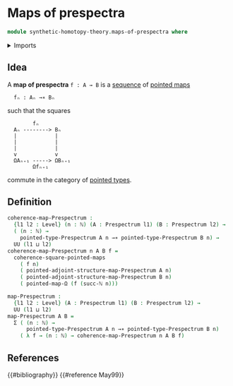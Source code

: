 # Maps of prespectra

```agda
module synthetic-homotopy-theory.maps-of-prespectra where
```

<details><summary>Imports</summary>

```agda
open import elementary-number-theory.natural-numbers

open import foundation.dependent-pair-types
open import foundation.universe-levels

open import structured-types.commuting-squares-of-pointed-maps
open import structured-types.pointed-maps

open import synthetic-homotopy-theory.functoriality-loop-spaces
open import synthetic-homotopy-theory.prespectra
```

</details>

## Idea

A **map of prespectra** `f : A → B` is a
[sequence](foundation.dependent-sequences.md) of
[pointed maps](structured-types.pointed-maps.md)

```text
  fₙ : Aₙ →∗ Bₙ
```

such that the squares

```text
        fₙ
  Aₙ --------> Bₙ
  |            |
  |            |
  |            |
  v            v
  ΩAₙ₊₁ -----> ΩBₙ₊₁
        Ωfₙ₊₁
```

commute in the category of [pointed types](structured-types.pointed-types.md).

## Definition

```agda
coherence-map-Prespectrum :
  {l1 l2 : Level} (n : ℕ) (A : Prespectrum l1) (B : Prespectrum l2) →
  ( (n : ℕ) →
    pointed-type-Prespectrum A n →∗ pointed-type-Prespectrum B n) →
  UU (l1 ⊔ l2)
coherence-map-Prespectrum n A B f =
  coherence-square-pointed-maps
    ( f n)
    ( pointed-adjoint-structure-map-Prespectrum A n)
    ( pointed-adjoint-structure-map-Prespectrum B n)
    ( pointed-map-Ω (f (succ-ℕ n)))

map-Prespectrum :
  {l1 l2 : Level} (A : Prespectrum l1) (B : Prespectrum l2) →
  UU (l1 ⊔ l2)
map-Prespectrum A B =
  Σ ( (n : ℕ) →
      pointed-type-Prespectrum A n →∗ pointed-type-Prespectrum B n)
    ( λ f → (n : ℕ) → coherence-map-Prespectrum n A B f)
```

## References

{{#bibliography}} {{#reference May99}}

